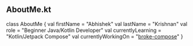 
AboutMe.kt
---------------
class AboutMe {
    val firstName = "Abhishek"
    val lastName = "Krishnan"
    val role = "Beginner Java/Kotlin Developer"
    val currentlyLearning = "Kotlin/Jetpack Compose"
    val currentlyWorkingOn = "[broke-compose](https://github.com/DeFerence3/broke-compose)"
}

<!--
My name is Abhishek..

Here are some ideas to get you started:

- 🔭 I’m currently working on ...
- 🌱 I’m currently learning ...
- 👯 I’m looking to collaborate on ...
- 🤔 I’m looking for help with ...
- 💬 Ask me about ...
- 📫 How to reach me: ...
- 😄 Pronouns: ...
- ⚡ Fun fact: ...
-->

